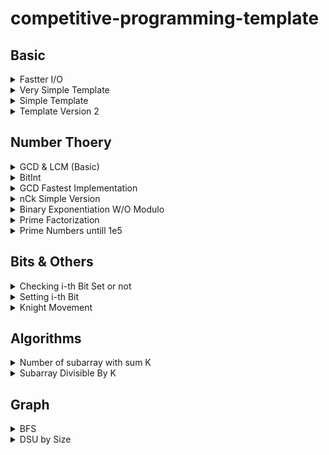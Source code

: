 # competitive-programming-template

## Basic

<details><summary>Fastter I/O</summary>
<p>

```C++
ios_base::sync_with_stdio(0);
cin.tie(0);
```

</p>
</details>

<details><summary>Very Simple Template</summary>
<p>

```C++
#include<bits/stdc++.h>
using namespace std;

#define ll long long

int main(){
	ios_base::sync_with_stdio(0);
	cin.tie(0);

	ll t; cin >> t;
	while(t--){

	}

	return 0;
}
```

</p>
</details>

<details><summary>Simple Template</summary>
<p>

```C++
#include<bits/stdc++.h>
using namespace std;

#define ll long long
#define ff first
#define ss second
#define pb push_back
#define pii pair<ll,ll>
#define vi vector<ll>
#define mi map<ll,ll>
#define inf 2e18
#define endl "\n"


void solve(){

}

int main(){
	ios_base::sync_with_stdio(0);
	cin.tie(0);
	ll t=1; //cin >> t;
	while(t--) solve();
	return 0;
}
```

</p>
</details>

<details><summary>Template Version 2</summary>
<p>

```C++
#include<bits/stdc++.h>
using namespace std;

#define ll long long
#define F first
#define S second
#define pb push_back
#define mp make_pair
#define pii pair<ll,ll>
#define vi vector<ll>
#define mi map<ll,ll>
#define inf 2e18
#define fo(i,n) for(ll i=0; i<n; i++)
#define all(x) x.begin(), x.end()
#define input(n,x) fo(i, n) cin >> x[i];
#define output(x) for(auto i : x) printf("%lld ", i)
#define sortall(x) sort(all(x))
#define YES printf("YES\n")
#define NO printf("NO\n")
#define endl "\n"


void solve(){
	ll n;
	cin >> n;
	ll a[n];
	input(n,a);
	output(a);
}

int main(){
	ios_base::sync_with_stdio(0);
	cin.tie(0);

	ll t=1; //cin >> t;
	while(t--) solve();

	return 0;
}
```

</p>
</details>

## Number Thoery

<details><summary>GCD & LCM (Basic)</summary>
<p>

```C++
#define ll long long
ll gcd(ll a,ll b){
	if(b==0)return a;
	else return gcd(b,a%b);
}

ll lcm(ll a,ll b){
	return a*b/gcd(a,b);
}
```

</p>
</details>
<details><summary>BitInt</summary>
<p>

```C++
struct bigint {
    typedef vector<int> lnum;
    const int base = 1000 * 1000 * 1000;
    lnum a;
    bigint() {}
    bigint(string s) {
        for (int i = (int)s.length(); i > 0; i -= 9)
            if (i < 9)
                a.push_back (atoi (s.substr (0, i).c_str()));
            else
                a.push_back (atoi (s.substr (i - 9, 9).c_str()));

    }
    void print() {
        printf ("%d", a.empty() ? 0 : a.back());
        for (int i = (int)a.size() - 2; i >= 0; --i)
            printf ("%09d", a[i]);
    }
    void operator += (const bigint &B) {
        const lnum &b = B.a;
        int carry = 0;
        for (size_t i = 0; i < max(a.size(),b.size()) || carry; ++i) {
            if (i == a.size())
                a.push_back (0);
            a[i] += carry + (i < b.size() ? b[i] : 0);
            carry = a[i] >= base;
            if (carry)  a[i] -= base;
        }
    }
};
```

</p>
</details>

<details><summary>GCD Fastest Implementation</summary>
<p>

[maxplus's comment in codeforces](https://codeforces.com/blog/entry/13410?#comment-205881)

```C++
template<typename T>
inline T gcd(T a, T b)
{
    T c;
    while (b)
    {
        c = b;
        b = a % b;
        a = c;
    }
    return a;
}
```

</p>
</details>

<details><summary>nCk Simple Version</summary>
<p>

```C++
ll nck(ll n, ll k){
	ll ans = 1;

	for(ll i=n-k+1; i<=n; i++) ans*=i;
	for(ll i=2; i<=k; i++) ans/=i;

	return ans;
}
```

</p>
</details>

<details><summary>Binary Exponentiation W/O Modulo</summary>
<p>

[cp-algorithms](https://cp-algorithms.com/algebra/binary-exp.html#implementation)

```C++
long long binpow(long long a, long long b) {
    long long res = 1;
    while (b > 0) {
        if (b & 1)
            res = res * a;
        a = a * a;
        b >>= 1;
    }
    return res;
}
```

</p>
</details>

<details><summary>Prime Factorization</summary>
<p>

[cp-algorithms](https://cp-algorithms.com/algebra/factorization.html#wheel-factorization)

```C++
vector<ll> primeFactorization(ll n){
   vector<ll> v;

   while(n%2 == 0){
      v.push_back(2);
      n/=2;
   }
   for(ll i=3; i*i<=n; i+=2){
      while(n%i == 0){
         v.push_back(i);
         n/=i;
      }
   }

   if(n > 1)  v.push_back(n);

   return v;
}
```

</p>
</details>

<details>
	<summary>Prime Numbers untill 1e5</summary>

<p>

```C++
set<ll> primes;
vector<bool> is_Prime(1e5+5, true);

void seive(){
	is_Prime[1] = false;
	for(ll i=4; i<=1e5; i+=2) is_Prime[i]=false;

	for(ll i=3; i<=1e5; i+=2){
		if(is_Prime[i]==false) continue;
		for(ll j=i*2; j<=1e5; j+=i){
			is_Prime[j]=false;
		}
	}

	primes.insert(2);
	for(ll i=3; i<=1e5; i+=2){
		if(is_Prime[i]) primes.insert(i);
	}
}
```

</p>
</details>

## Bits & Others

<details><summary>Checking i-th Bit Set or not</summary>
<p>

```C++
ll checkBit  = ((n >> i) & 1);
```

</p>
</details>
<details><summary>Setting i-th Bit</summary>
<p>

```C++
n = n + (1LL << i);
```

</p>
</details>
<details><summary>Knight Movement</summary>
<p>

```C++
int dx[8] = {-1, 1, -2, 2, -2, 2, -1, 1};
int dy[8] = {-2, -2, -1, -1, 1, 1, 2, 2};
```

</p>
</details>

## Algorithms

<details><summary>Number of subarray with sum K</summary>
<p>

```C++
ll subarrayOfK(ll n, ll k, ll arr[]){
	ll ans=0;
	ll sum=0;
	map<ll, ll> mp;
	mp[0]=1;
	for(ll i=0; i<n; i++){
		sum += arr[i];
		ans += mp[sum-k];
		mp[sum]++;
	}
	return ans;
}
```

</p>
</details>
<details><summary>Subarray Divisible By K</summary>
<p>

```C++
ll subarraysDivByK(ll nums[], ll n, ll k) {
	ll sum=0, ans=0;

	map<ll, ll> x;
	x[0]=1;

	for(ll i=0; i<n; i++){
		sum += nums[i];
		ans += x[(sum%k + k)%k];
		x[(sum%k +k)%k]++;
	}

	return ans;
}
```

</p>
</details>

## Graph

<details><summary>BFS</summary>
<p>

```C++
	ll n,e;	cin >> n >> e;
	vector<ll> adj[n+1];
	for(ll i=1; i<=n; i++){
		ll x,y;	cin >> x >> y;
		adj[x].push_back(y);
		adj[y].push_back(x);
	}

	queue<ll> q;
	vector<ll> p(n+1);
	vector<ll> d(n+1);
	vector<bool> used(n+1, false);

	ll src=1;
	q.push(src);
	p[src]=-1;
	used[src]=true;

	while(!q.empty()){
		ll v=q.front();
		q.pop();
		for(auto u:adj[v]){
			if(!used[u]){
				used[u]=true;
				q.push(u);
				d[u]=d[v]+1;
				p[u]=v;
			}
		}
	}

	ll dist = 4;
	list<ll> path;
	for(ll i=dist; i!=-1; i=p[i]){
		path.push_front(i);
	}
	for(auto v:path)	cout << v << " ";
```

</p>
</details>

<details><summary>DSU by Size</summary>
<p>

```C++
const int N = (int)1e5 + 10;
struct DSU {
int parent[N];
int sizes[N];

void make(int v){
	parent[v] = v;
	sizes[v] = 1;
}

int find(int v){
	if(v == parent[v]) return v;
	return parent[v] = find(parent[v]);
}

void Union(int a, int b){
	a = find(a);
	b = find(b);
	if(a != b){
		if(sizes[a] < sizes[b])
			swap(a,b);

		parent[b]=a;
		sizes[a] += sizes[b];
	}
}
}
```

</p>
</details>
